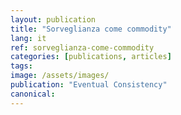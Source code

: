 ```yaml
---
layout: publication
title: "Sorveglianza come commodity"
lang: it
ref: sorveglianza-come-commodity
categories: [publications, articles]
tags:
image: /assets/images/
publication: "Eventual Consistency"
canonical:
---
```

